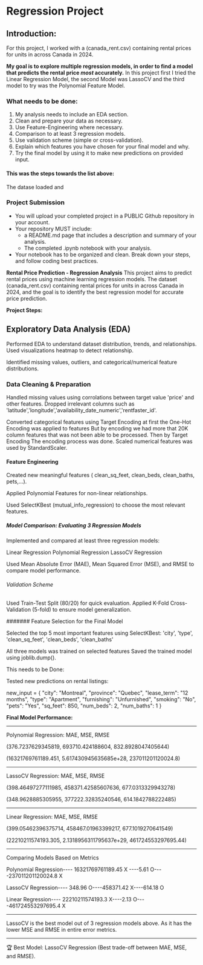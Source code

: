 # Regression Project 

## Introduction:
For this project, I worked with a (canada_rent.csv) containing rental prices for units in across Canada in 2024.


**My goal is to explore multiple regression models, in order to find a model that predicts the rental price *most* accurately.**
In this project first I tried the Linear Regression Model, the second Model was LassoCV and the third model to try was the Polynomial Feature Model.

### What needs to be done:
1. My analysis needs to include an EDA section. 
2. Clean and prepare your data as necessary.
3. Use Feature-Engineering where necessary.
4. Comparison to at least 3 regression models.
5. Use validation scheme (simple or cross-validation).
6. Explain which features you have chosen for your final model and why.
7. Try the final model by using it to make new predictions on provided input.

#### This was the steps towards the list above:

The datase loaded and 

### Project Submission
- You will upload your completed project in a PUBLIC Github repository in your account.
- Your repository MUST include:
    - a README.md page that includes a description and summary of your analysis.
    - The completed .ipynb notebook with your analysis.
- Your notebook has to be organized and clean. Break down your steps, and follow coding best practices.


**Rental Price Prediction - Regression Analysis**
This project aims to predict rental prices using machine learning regression models. 
The dataset (canada_rent.csv) containing rental prices for units in across Canada in 2024, and the goal is to identify the best regression model for accurate price prediction.

**Project Steps:**

## Exploratory Data Analysis (EDA)

Performed EDA to understand dataset distribution, trends, and relationships.
Used visualizations heatmap to detect relationship.

Identified missing values, outliers, and categorical/numerical feature distributions.




### Data Cleaning & Preparation

Handled missing values using corrolations between target value 'price' and other features.
Dropped irrelevant columns such as 'latitude','longitude','availability_date_numeric','rentfaster_id'.

Converted categorical features using Target Encoding at first the One-Hot Encoding was applied to features
But by encoding we had more that 20K column features that was not been able to be processed. Then by Target Encoding
The encoding process was done.
Scaled numerical features was used by StandardScaler.

#### Feature Engineering

Created new meaningful features ( clean_sq_feet, clean_beds, clean_baths, pets,...).

Applied Polynomial Features for non-linear relationships.

Used SelectKBest (mutual_info_regression) to choose the most relevant features.

##### Model Comparison: Evaluating 3 Regression Models

Implemented and compared at least three regression models:

Linear Regression
Polynomial Regression
LassoCV Regression

Used Mean Absolute Error (MAE), Mean Squared Error (MSE), and RMSE to compare model performance.

###### Validation Scheme

Used Train-Test Split (80/20) for quick evaluation.
Applied K-Fold Cross-Validation (5-fold) to ensure model generalization.


####### Feature Selection for the Final Model

Selected the top 5 most important features using SelectKBest:
'city', 'type', 'clean_sq_feet', 'clean_beds', 'clean_baths'



All three models was trained on selected features 
Saved the trained model using joblib.dump().

This needs to be Done:

Tested new predictions on rental listings:

new_input = {
    "city": "Montreal",
    "province": "Quebec",
    "lease_term": "12 months",
    "type": "Apartment",
    "furnishing": "Unfurnished",
    "smoking": "No",
    "pets": "Yes",
    "sq_feet": 850,
    "num_beds": 2,
    "num_baths": 1
}

**Final Model Performance:**

----------------------------------------

Polynomial Regression: MAE, MSE, RMSE 

(376.7237629345819, 693710.424188604, 832.8928047405644) 

(16321769761189.451, 5.617430945635685e+28, 237011201120024.8)

-----------------------------------

LassoCV Regression: MAE, MSE, RMSE 

(398.46497277111985, 458371.42585607636, 677.0313329943278) 

(348.9628885305955, 377222.32835240546, 614.1842788222485)

-----------------------------------

Linear Regression: MAE, MSE, RMSE 

(399.05462396375714, 458467.01963399217, 677.1019270641549) 

(22210211574193.305, 2.1318956311795637e+29, 461724553297695.44)

-----------------------------------


Comparing Models Based on Metrics


Polynomial Regression----	16321769761189.45 X ----5.61 O----237011201120024.8 X

LassoCV Regression----	348.96 O----458371.42 X----614.18 O

Linear Regression----	22210211574193.3 X----2.13 O----461724553297695.4 X

------------------------------------

LassoCV is the best model out of 3 regression models above. As it has the lower MSE and RMSE in entire error metrics.

-------------------------------------

🏆 Best Model: LassoCV Regression (Best trade-off between MAE, MSE, and RMSE).

